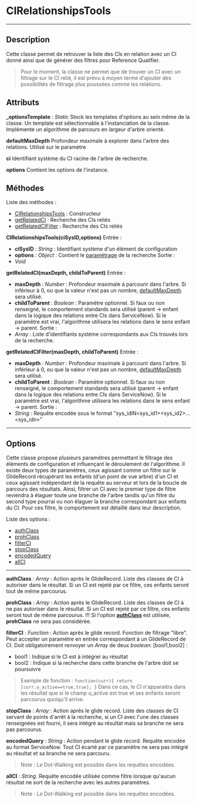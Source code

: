 CIRelationshipsTools
====================
----------

Description
-----------
Cette classe permet de retrouver la liste des CIs en relation avec un CI donné ainsi que de générer des filtres pour Reference Qualifier.

> Pour le moment, la classe ne permet que de trouver un CI avec un filtrage sur le CI relié, il est prévu à moyen terme d'ajouter des possibilités de filtrage plus poussées comme les relations.

Attributs
-------
<a name="_optionsTemplate"></a>**_optionsTemplate** : *Static*
Stock les templates d'options au sein même de la classe. Un template est sélectionnable à l'instanciation de la classe. Implémente un algorithme de parcours en largeur d'arbre orienté.

<a name="defaultMaxDepth"></a>**defaultMaxDepth**
Profondeur maximale à explorer dans l'arbre des relations. Utilisé sur le paramètre 

<a name="ci"></a>**ci**
Identifiant système du CI racine de l'arbre de recherche.

<a name="options"></a>**options**
Contient les options de l'instance.

Méthodes
--------

Liste des méthodes :

 - [CIRelationshipsTools](#CIRelationshipsTools) : Constructeur
 - [getRelatedCI](#getRelatedCI) : Recherche des CIs reliés
 - [getRelatedCIFilter](#getRelatedCIFilter) : Recherche des CIs reliés
 
<a name="CIRelationshipsTools"></a>**CIRelationshipsTools(ciSysID,options)**
Entrée : 
 - **ciSysID** : *String* : Identifiant système d'un élément de configuration
 - **options** : *Object* : Contient le [paramétrage](#options) de la recherche
Sortie :
 - *Void*

<a name="getRelatedCI"></a>**getRelatedCI(maxDepth, childToParent)**
Entrée :
 - **maxDepth** : *Number* : Profondeur maximale à parcourir dans l'arbre. Si inférieur à 0, ou que la valeur n'est pas un nombre, [defaultMaxDepth](#defaultMaxDepth) sera utilisé.
 - **childToParent** : *Boolean* : Paramètre optionnel. Si faux ou non renseigné, le comportement standards sera utilisé (parent -> enfant dans la logique des relations entre CIs dans ServiceNow). Si le paramètre est vrai, l'algorithme utilisera les relations dans le sens enfant -> parent.
Sortie : 
 - *Array* : Liste d'identifiants système correspondants aux CIs trouvés lors de la recherche.

<a name="getRelatedCIFilter"></a>**getRelatedCIFilter(maxDepth, childToParent)**
Entrée :
 - **maxDepth** : *Number* : Profondeur maximale à parcourir dans l'arbre. Si inférieur à 0, ou que la valeur n'est pas un nombre, [defaultMaxDepth](#defaultMaxDepth) sera utilisé.
 - **childToParent** : *Boolean* : Paramètre optionnel. Si faux ou non renseigné, le comportement standards sera utilisé (parent -> enfant dans la logique des relations entre CIs dans ServiceNow). Si le paramètre est vrai, l'algorithme utilisera les relations dans le sens enfant -> parent.
Sortie : 
 - *String* : Requête encodée sous le format "sys_idIN\<sys_id1\>\<sys_id2\>...\<sys_idn\>"

----------
<a name="options"></a>Options
------- 
Cette classe propose plusieurs paramètres permettant le filtrage des éléments de configuration et influençant le déroulement de l'algorithme.
Il existe deux types de paramètres, ceux agissant comme un filtre sur le GlideRecord récupérant les enfants (d'un point de vue arbre) d'un CI et ceux agissant indépendant de la requête au serveur et lors de la boucle de parcours des résultats. Ainsi, filtrer un CI avec le premier type de filtre reviendra à élaguer toute une branche de l'arbre tandis qu'un filtre du second type pourrai ou non élaguer la branche correspondant aux enfants du CI. Pour ces filtre, le comportement est détaillé dans leur description.

Liste des options : 

 - [authClass](#authClass)
 - [prohClass](#prohClass)
 - [filterCI](#filterCI)
 - [stopClass](#stopClass)
 - [encodedQuery](#encodedQuery)
 - [allCI](#allCI)

----------

<a name="authClass"></a>**authClass** : *Array* : Action après le GlideRecord.
Liste des classes de CI à autoriser dans le résultat. Si un CI est rejeté par ce filtre, ces enfants seront tout de même parcourus.

<a name="prohClass"></a>**prohClass** : *Array* : Action après le GlideRecord.
Liste des classes de CI à ne pas autoriser dans le résultat. Si un CI est rejeté par ce filtre, ces enfants seront tout de même parcourus. 
!!! Si l'option **[authClass](#authClass)** est utilisée, **prohClass** ne sera pas considérée.

<a name="filterCI"></a>**filterCI** : *Function* :  Action après le glide record.
Fonction de filtrage "libre". Peut accepter un paramètre en entrée correspondant à un GlideRecord de CI. Doit obligatoirement renvoyer un *Array* de deux *boolean*:
[bool1,bool2] :
 - bool1 : Indique si le CI est à intégrer au résultat
 - bool2 : Indique si la recherche dans cette branche de l'arbre doit se poursuivre
> Exemple de fonction :
> `function(curr){
>  return [curr.u_active==true,true];
> }`
> Dans ce cas, le CI n'apparaitra dans les résultat que si le champ u_active est true et ses enfants seront parcourus quoiqu'il arrive.

<a name="stopClass"></a>**stopClass** : *Array* :  Action après le glide record.
Liste des classes de CI servant de points d'arrêt à la recherche, si un CI avec l'une des classes renseignées est fourni, il sera intégré au résultat mais sa branche ne sera pas parcourus.

<a name="encodedQuery"></a>**encodedQuery** : *String* :  Action pendant le glide record.
Requête encodée au format ServiceNow. Tout CI écarté par ce paramètre ne sera pas intégré au résultat et sa branche ne sera parcouru.
> Note : Le Dot-Walking est possible dans les requêtes encodées.

<a name="allCI"></a>**allCI** : *String*.
Requête encodée utilisée comme filtre lorsque qu'aucun résultat ne sort de la recherche avec les autres paramètres.
> Note : Le Dot-Walking est possible dans les requêtes encodées.

